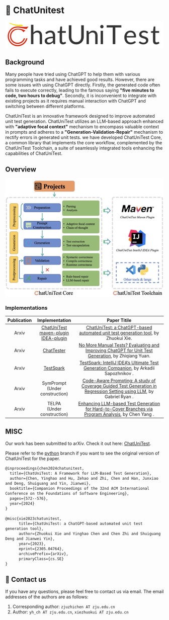 # :mega: ChatUnitest

![logo](docs/img/logo.png)

## Background
Many people have tried using ChatGPT to help them with various programming tasks and have achieved good results. However, there are some issues with using ChatGPT directly. Firstly, the generated code often fails to execute correctly, leading to the famous saying **"five minutes to code, two hours to debug"**. Secondly, it is inconvenient to integrate with existing projects as it requires manual interaction with ChatGPT and switching between different platforms.

ChatUniTest is an innovative framework designed to improve automated unit test generation. ChatUniTest utilizes an LLM-based approach enhanced with **"adaptive focal context"** mechanism to encompass valuable
context in prompts and adheres to a **"Generation-Validation-Repair"** mechanism to rectify errors in generated unit tests. 
we have developed ChatUniTest Core, a common library that implements the core workflow, complemented by the ChatUniTest
Toolchain, a suite of seamlessly integrated tools enhancing the
capabilities of ChatUniTest. 

## Overview

![Overview](docs/img/overview.png)

### Implementations
| Publication | Implementation | Paper Titile |
| :---------: | :--: | :----------: |
| Arxiv | [ChatUniTest](https://github.com/ZJU-ACES-ISE/ChatUniTest/tree/python)<br>[maven-plugin](https://github.com/ZJU-ACES-ISE/chatunitest-maven-plugin)<br>[IDEA-plugin](https://github.com/ZJU-ACES-ISE/ChatUniTest_IDEA_Plugin)  | [ChatUniTest: a ChatGPT-based automated unit test generation tool](https://arxiv.org/abs/2305.04764), by Zhuokui Xie. |
| Arxiv | [ChatTester](https://github.com/ZJU-ACES-ISE/ChatTester) | [No More Manual Tests? Evaluating and Improving ChatGPT for Unit Test Generation](https://arxiv.org/pdf/2305.04207.pdf), by Zhiqiang Yuan. |
| Arxiv | [TestSpark](https://github.com/ZJU-ACES-ISE/TestSpark-maven-plugin) | [TestSpark: IntelliJ IDEA’s Ultimate Test Generation Companion](https://arxiv.org/pdf/2401.06580v1.pdf), by Arkadii Sapozhnikov . |
| Arxiv | SymPrompt <br> (Under construction) | [Code-Aware Prompting: A study of Coverage Guided Test Generation in Regression Setting using LLM](https://arxiv.org/pdf/2402.00097), by Gabriel Ryan . |
| Arxiv | TELPA  <br> (Under construction) | [Enhancing LLM-based Test Generation for Hard-to-Cover Branches via Program Analysis](https://arxiv.org/pdf/2404.04966), by Chen Yang . |


## MISC

Our work has been submitted to arXiv. Check it out here: [ChatUniTest](https://arxiv.org/abs/2305.04764).

Please refer to the [python](https://github.com/ZJU-ACES-ISE/ChatUniTest/tree/python) branch if you want to see the original version of ChatUniTest for the paper.

```
@inproceedings{chen2024chatunitest,
  title={ChatUniTest: A Framework for LLM-Based Test Generation},
  author={Chen, Yinghao and Hu, Zehao and Zhi, Chen and Han, Junxiao and Deng, Shuiguang and Yin, Jianwei},
  booktitle={Companion Proceedings of the 32nd ACM International Conference on the Foundations of Software Engineering},
  pages={572--576},
  year={2024}
}

@misc{xie2023chatunitest,
      title={ChatUniTest: a ChatGPT-based automated unit test generation tool}, 
      author={Zhuokui Xie and Yinghao Chen and Chen Zhi and Shuiguang Deng and Jianwei Yin},
      year={2023},
      eprint={2305.04764},
      archivePrefix={arXiv},
      primaryClass={cs.SE}
}
```

## :email: Contact us

If you have any questions, please feel free to contact us via email. The email addresses of the authors are as follows:

1. Corresponding author: `zjuzhichen AT zju.edu.cn`
2. Author: `yh_ch AT zju.edu.cn`, `xiezhuokui AT zju.edu.cn`
